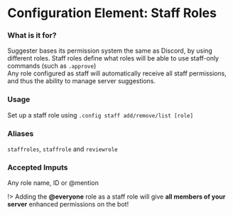 # Configuration Element: Staff Roles

### What is it for?
Suggester bases its permission system the same as Discord, by using different roles. Staff roles define what roles will be able to use staff-only commands (such as `.approve`)\
Any role configured as staff will automatically receive all staff permissions, and thus the ability to manage server suggestions.

### Usage
Set up a staff role using `.config staff add/remove/list [role]`

### Aliases
`staffroles`, `staffrole` and `reviewrole`

### Accepted Imputs
Any role name, ID or @mention

!> Adding the **@everyone** role as a staff role will give **all members of your server** enhanced permissions on the bot!
